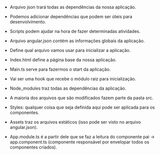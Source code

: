 - Arquivo json trará todas as dependências da nossa aplicação.
- Podemos adicionar dependências que podem ser úteis para desenvolvimento.
- Scripts podem ajudar na hora de fazer determinadas atividades.

- Arquivo angular.json contém as informações globais da aplicação.
- Define qual arquivo vamos usar para inicializar a aplicação.
- Index.html define a página base da nossa aplicação.
- Main.ts serve para fazermos o start da aplicação.
- Vai ser uma hook que recebe o módulo raiz para inicialização. 

- Node_modules traz todas as dependências da aplicação.
- A maioria dos arquivos que são modificados fazem parte da pasta src.
- Styles: qualquer coisa que seja definida aqui pode ser aplicada para os componentes.
- Assets traz os arquivos estáticos (isso pode ser visto no arquivo angular.json).

- App.module.ts é a partir dele que se faz a leitura do componente pai -> app.component.ts (componente responsável por envelopar todos os componentes criados).
